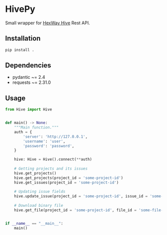 # HivePy
Small wrapper for [HexWay Hive](https://hexway.io/hive/) Rest API.

## Installation
```bash
pip install .
```

## Dependencies

- pydantic ~= 2.4
- requests ~= 2.31.0

## Usage
```python
from Hive import Hive


def main() -> None:
    """Main function."""
    auth = {
        'server': 'http://127.0.0.1',
        'username': 'user',
        'password': 'password',
    }

    hive: Hive = Hive().connect(**auth)
    
    # Getting projects and its issues
    hive.get_projects()
    hive.get_projects(project_id = 'some-project-id')
    hive.get_issues(project_id = 'some-project-id')
    
    # Updating issue fields
    hive.update_issue(project_id = 'some-project-id', issue_id = 'some-issue-id', status = 'ready')
    
    # Download binary file
    hive.get_file(project_id = 'some-project-id', file_id = 'some-file-id')


if __name__ == "__main__":
    main()

```
